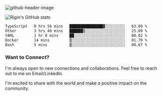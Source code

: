 
![github-header-image](https://github.com/riginoommen/riginoommen/assets/3840244/889cae65-df55-4cda-86cc-bf21bf1f2e96)

![Rigin's GitHub stats](https://github-readme-stats.vercel.app/api?username=riginoommen\&show_icons=true\&show=reviews,discussions_started,discussions_answered,prs_merged,prs_merged_percentage)


<!--START_SECTION:waka-->

```txt
TypeScript   8 hrs 56 mins   ███████████████▓░░░░░░░░░   63.09 %
Other        3 hrs 40 mins   ██████▒░░░░░░░░░░░░░░░░░░   25.89 %
YAML         1 hr 8 mins     ██░░░░░░░░░░░░░░░░░░░░░░░   08.02 %
Docker       14 mins         ▒░░░░░░░░░░░░░░░░░░░░░░░░   01.70 %
Bash         5 mins          ▒░░░░░░░░░░░░░░░░░░░░░░░░   00.67 %
```

<!--END_SECTION:waka-->

### Want to Connect?

I'm always open to new connections and collaborations. Feel free to reach out to me on Email/LinkedIn.

I'm excited to share with the world and make a positive impact on the community.
